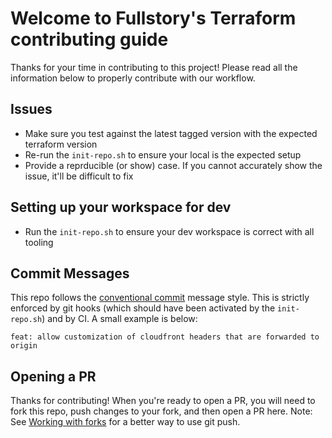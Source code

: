 # Welcome to Fullstory's Terraform contributing guide

Thanks for your time in contributing to this project! Please read all the information below to properly
contribute with our workflow.

## Issues

- Make sure you test against the latest tagged version with the expected terraform version
- Re-run the `init-repo.sh` to ensure your local is the expected setup
- Provide a reprducible (or show) case. If you cannot accurately show the issue, it'll be difficult to fix

## Setting up your workspace for dev

- Run the `init-repo.sh` to ensure your dev workspace is correct with all tooling

## Commit Messages

This repo follows the [conventional commit](https://www.conventionalcommits.org/en/v1.0.0/#summary) message style. This is strictly enforced by git hooks (which should have been activated by the `init-repo.sh`) and by CI. A small example is below:

```
feat: allow customization of cloudfront headers that are forwarded to origin
```

## Opening a PR

Thanks for contributing! When you're ready to open a PR, you will need to fork this repo, push changes to your fork, and then open a PR here. Note: See [Working with forks](https://help.github.com/articles/working-with-forks/) for a better way to use git push.
